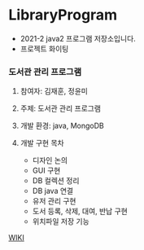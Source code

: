 # LibraryProgram
- 2021-2 java2 프로그램 저장소입니다.
- 프로젝트 화이팅
### 도서관 관리 프로그램
1. 참여자: 김재훈, 정윤미
2. 주제: 도서관 관리 프로그램
3. 개발 환경: java, MongoDB
4. 개발 구현 목차

    + 디자인 논의
    + GUI 구현
    + DB 컬렉션 정리
    + DB java 연결
    + 유저 관리 구현
    + 도서 등록, 삭제, 대여, 반납 구현
    + 위치파일 저장 기능 

[WIKI](https://github.com/JeongYunMi/LibraryProgram/wiki)
